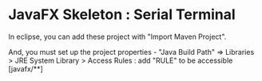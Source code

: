 # JavaFX Skeleton : Serial Terminal 

  In eclipse, you can add these project with "Import Maven Project".

  And, you must set up the project properties - "Java Build Path"
    => Libraries > JRE System Library > Access Rules : add "RULE" to be accessible [javafx/**]
